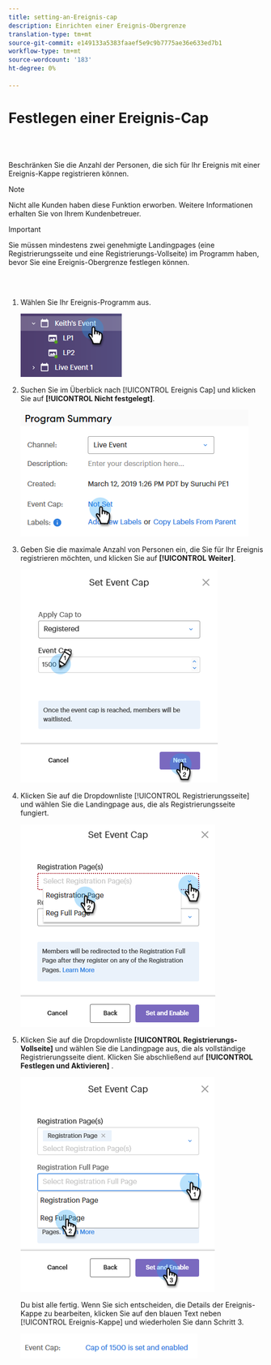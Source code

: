 ```yaml
---
title: setting-an-Ereignis-cap
description: Einrichten einer Ereignis-Obergrenze
translation-type: tm+mt
source-git-commit: e149133a5383faaef5e9c9b7775ae36e633ed7b1
workflow-type: tm+mt
source-wordcount: '183'
ht-degree: 0%

---
```



# Festlegen einer Ereignis-Cap

<br> 

Beschränken Sie die Anzahl der Personen, die sich für Ihr Ereignis mit einer Ereignis-Kappe registrieren können.

>[!NOTE]
>
>Nicht alle Kunden haben diese Funktion erworben. Weitere Informationen erhalten Sie von Ihrem Kundenbetreuer.

>[!IMPORTANT]
>Sie müssen mindestens zwei genehmigte Landingpages (eine Registrierungsseite und eine Registrierungs-Vollseite) im Programm haben, bevor Sie eine Ereignis-Obergrenze festlegen können.

<br> 

1. Wählen Sie Ihr Ereignis-Programm aus.

   ![Bild eins](/help/sky/assets/event-programs/setting-an-event-cap/setting-an-event-cap-1.png)

1. Suchen Sie im Überblick nach [!UICONTROL Ereignis Cap] und klicken Sie auf **[!UICONTROL Nicht festgelegt]**.

   ![Bild zwei](/help/sky/assets/event-programs/setting-an-event-cap/setting-an-event-cap-2.png)

1. Geben Sie die maximale Anzahl von Personen ein, die Sie für Ihr Ereignis registrieren möchten, und klicken Sie auf **[!UICONTROL Weiter]**.

   ![Bild drei](/help/sky/assets/event-programs/setting-an-event-cap/setting-an-event-cap-3.png)

1. Klicken Sie auf die Dropdownliste [!UICONTROL Registrierungsseite] und wählen Sie die Landingpage aus, die als Registrierungsseite fungiert.

   ![Bild vier](/help/sky/assets/event-programs/setting-an-event-cap/setting-an-event-cap-4.png)

1. Klicken Sie auf die Dropdownliste **[!UICONTROL Registrierungs-Vollseite]** und wählen Sie die Landingpage aus, die als vollständige Registrierungsseite dient. Klicken Sie abschließend auf **[!UICONTROL Festlegen und Aktivieren]** .

   ![Bild fünf](/help/sky/assets/event-programs/setting-an-event-cap/setting-an-event-cap-5.png)

   Du bist alle fertig. Wenn Sie sich entscheiden, die Details der Ereignis-Kappe zu bearbeiten, klicken Sie auf den blauen Text neben [!UICONTROL Ereignis-Kappe] und wiederholen Sie dann Schritt 3.

   ![Bild sechs](/help/sky/assets/event-programs/setting-an-event-cap/setting-an-event-cap-6.png)
